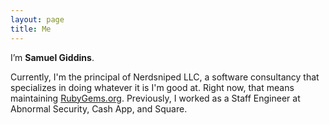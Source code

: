 ```yaml
---
layout: page
title: Me
---
```


I’m **Samuel Giddins**.

Currently, I'm the principal of Nerdsniped LLC, a software consultancy that specializes in doing whatever it is I'm good at.
Right now, that means maintaining [RubyGems.org](https://rubygems.org/).
Previously, I worked as a Staff Engineer at Abnormal Security, Cash App, and Square.
